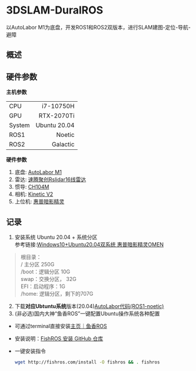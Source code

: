 # 3DSLAM-DuralROS
以AutoLabor M1为底盘，开发ROS1和ROS2双版本，进行SLAM建图-定位-导航-避障

## 概述


## 硬件参数

**主机参数**

<table>
 <tr>
    <td>CPU</td>
    <td align="right">i7-10750H</td>
  </tr>
  <tr>
    <td>GPU</td>
    <td align="right">RTX-2070Ti</td>
  </tr>
  <tr>
    <td>System</td>
    <td align="right">Ubuntu 20.04</td>
  </tr>
  <tr>
    <td>ROS1</td>
    <td align="right">Noetic</td>
  </tr>
  <tr>
    <td>ROS2</td>
    <td align="right">Galactic</td>
  </tr>
</table>

**硬件参数**
1. 底盘: [AutoLabor M1](http://www.autolabor.com.cn/usedoc/m1/navigationKit/receivingGuide/inspection "AutoLabor底盘使用手册")
2. 雷达: [速腾聚创Rslidar16线雷达](https://gitee.com/xiaoxinslam/ros_rslidar "rslidar16-Gitee仓库")
3. 惯导: [CH104M](https://github.com/hipnuc/products/tree/master "hipnuc-CH104M-Github仓库")
4. 相机: [Kinetic V2](https://learn.microsoft.com/en-us/windows/apps/design/devices/kinect-for-windows "Kinetic V2 for windows")
5. 上位机: [惠普暗影精灵](https://www.omen.com/cn/zh/laptops.html "HP-OMEN官网")

## 记录
1. 安装系统 Ubuntu 20.04 + 系统分区</br>
   参考链接:[Windows10+Ubuntu20.04双系统 惠普暗影精灵OMEN](https://blog.csdn.net/Robert_Q/article/details/115842915)
>根目录：</br> 
/ 主分区 250G </br> 
/boot：逻辑分区 10G </br> 
swap：交换分区， 32G </br> 
EFI：启动程序：1G </br> 
/home: 逻辑分区，剩下的707G </br> 

2. 下载**对应Ubtuntu系统**版本(20.04)[AutoLabor代码(ROS1-noetic)](http://www.autolabor.com.cn/download)
3. (非必选)国内大神“鱼香ROS”一键配置Ubuntu操作系统各种配置
- 可通过terminal直接安装[主页｜鱼香ROS](https://fishros.org.cn/forum/topic/20/%E5%B0%8F%E9%B1%BC%E7%9A%84%E4%B8%80%E9%94%AE%E5%AE%89%E8%A3%85%E7%B3%BB%E5%88%97)
- 安装说明：[FishROS 安装 GitHub 仓库](https://github.com/fishros/install)

- 一键安装指令

    ```bash
    wget http://fishros.com/install -O fishros && . fishros
    ```






